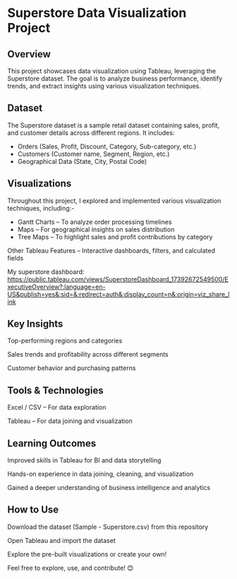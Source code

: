 # Superstore Data Visualization Project

## Overview
This project showcases data visualization using Tableau, leveraging the Superstore dataset. The goal is to analyze business performance, identify trends, and extract insights using various visualization techniques.
## Dataset
The Superstore dataset is a sample retail dataset containing sales, profit, and customer details across different regions. It includes:
- Orders (Sales, Profit, Discount, Category, Sub-category, etc.)
- Customers (Customer name, Segment, Region, etc.)
- Geographical Data (State, City, Postal Code)
## Visualizations
Throughout this project, I explored and implemented various visualization techniques, including:-
- Gantt Charts – To analyze order processing timelines
- Maps – For geographical insights on sales distribution
- Tree Maps – To highlight sales and profit contributions by category

Other Tableau Features – Interactive dashboards, filters, and calculated fields

My superstore dashboard: https://public.tableau.com/views/SuperstoreDashboard_17392672549500/ExecutiveOverview?:language=en-US&publish=yes&:sid=&:redirect=auth&:display_count=n&:origin=viz_share_link
## Key Insights
Top-performing regions and categories

Sales trends and profitability across different segments

Customer behavior and purchasing patterns
## Tools & Technologies
Excel / CSV – For data exploration

Tableau – For data joining and visualization
## Learning Outcomes
Improved skills in Tableau for BI and data storytelling

Hands-on experience in data joining, cleaning, and visualization

Gained a deeper understanding of business intelligence and analytics
## How to Use
Download the dataset (Sample - Superstore.csv) from this repository

Open Tableau and import the dataset

Explore the pre-built visualizations or create your own!

Feel free to explore, use, and contribute! 😊
